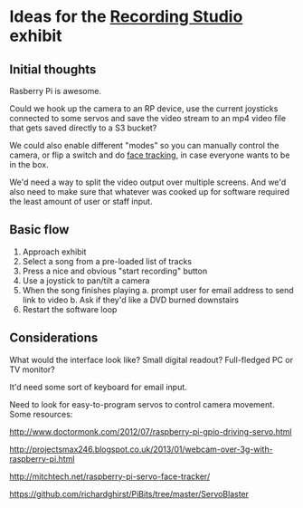 Ideas for the [Recording Studio](../../exhibits/recording-studio) exhibit
===========================================================================

Initial thoughts
-------------------

Rasberry Pi is awesome.

Could we hook up the camera to an RP device, use the current joysticks connected to some servos and save the video stream to an mp4 video file that gets saved directly to a S3 bucket?

We could also enable different "modes" so you can manually control the camera, or flip a switch and do [face tracking](http://mitchtech.net/raspberry-pi-servo-face-tracker/), in case everyone wants to be in the box.

We'd need a way to split the video output over multiple screens. And we'd also need to make sure that whatever was cooked up for software required the least amount of user or staff input.

Basic flow
------------

  1. Approach exhibit
  2. Select a song from a pre-loaded list of tracks
  3. Press a nice and obvious "start recording" button
  4. Use a joystick to pan/tilt a camera
  5. When the song finishes playing
    a. prompt user for email address to send link to video
    b. Ask if they'd like a DVD burned downstairs
  6. Restart the software loop

Considerations
----------------

What would the interface look like? Small digital readout? Full-fledged PC or TV monitor?

It'd need some sort of keyboard for email input. 

Need to look for easy-to-program servos to control camera movement. Some resources:

http://www.doctormonk.com/2012/07/raspberry-pi-gpio-driving-servo.html

http://projectsmax246.blogspot.co.uk/2013/01/webcam-over-3g-with-raspberry-pi.html

http://mitchtech.net/raspberry-pi-servo-face-tracker/

https://github.com/richardghirst/PiBits/tree/master/ServoBlaster
